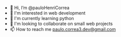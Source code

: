 - 👋 Hi, I’m @pauloHenriCorrea
- 👀 I'm interested in web development
- 🌱 I'm currently learning python
- 💞️ I'm looking to collaborate on small web projects
- 📫 How to reach me paulo.correa3.dev@gmail.com

<!---
pauloHenriCorrea/pauloHenriCorrea is a ✨ special ✨ repository because its `README.md` (this file) appears on your GitHub profile.
You can click the Preview link to take a look at your changes.
--->
